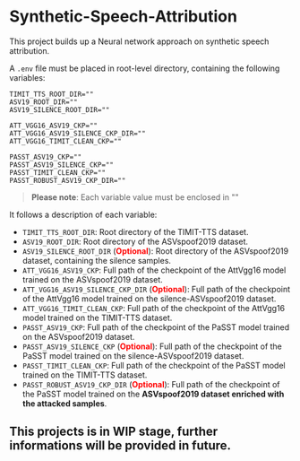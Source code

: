 # Synthetic-Speech-Attribution

This project builds up a Neural network approach on synthetic speech attribution.

A `.env` file must be placed in root-level directory, containing the following variables:

```
TIMIT_TTS_ROOT_DIR=""
ASV19_ROOT_DIR=""
ASV19_SILENCE_ROOT_DIR=""

ATT_VGG16_ASV19_CKP=""
ATT_VGG16_ASV19_SILENCE_CKP_DIR=""
ATT_VGG16_TIMIT_CLEAN_CKP=""

PASST_ASV19_CKP="" 
PASST_ASV19_SILENCE_CKP=""
PASST_TIMIT_CLEAN_CKP=""
PASST_ROBUST_ASV19_CKP_DIR="" 
```

> **Please note**: Each variable value must be enclosed in ""

It follows a description of each variable:

- `TIMIT_TTS_ROOT_DIR`: Root directory of the TIMIT-TTS dataset.
- `ASV19_ROOT_DIR`: Root directory of the ASVspoof2019 dataset.
- `ASV19_SILENCE_ROOT_DIR` (<span style="color:red">**Optional**</span>): Root directory of the ASVspoof2019 dataset,
  containing the silence samples.
- `ATT_VGG16_ASV19_CKP`: Full path of the checkpoint of the AttVgg16 model trained on the ASVspoof2019
  dataset.
- `ATT_VGG16_ASV19_SILENCE_CKP_DIR` (<span style="color:red">**Optional**</span>): Full path of the checkpoint of the
  AttVgg16 model trained on the
  silence-ASVspoof2019
  dataset.
- `ATT_VGG16_TIMIT_CLEAN_CKP`: Full path of the checkpoint of the AttVgg16 model trained on the TIMIT-TTS
  dataset.
- `PASST_ASV19_CKP`: Full path of the checkpoint of the PaSST model trained on the ASVspoof2019
  dataset.
- `PASST_ASV19_SILENCE_CKP` (<span style="color:red">**Optional**</span>): Full path of the checkpoint of the PaSST
  model trained on the
  silence-ASVspoof2019
  dataset.
- `PASST_TIMIT_CLEAN_CKP`: Full path of the checkpoint of the PaSST model trained on the TIMIT-TTS
  dataset.
- `PASST_ROBUST_ASV19_CKP_DIR` (<span style="color:red">**Optional**</span>): Full path of the checkpoint of the PaSST
  model trained on the **ASVspoof2019 dataset enriched with the attacked samples**.

## This projects is in WIP stage, further informations will be provided in future.
